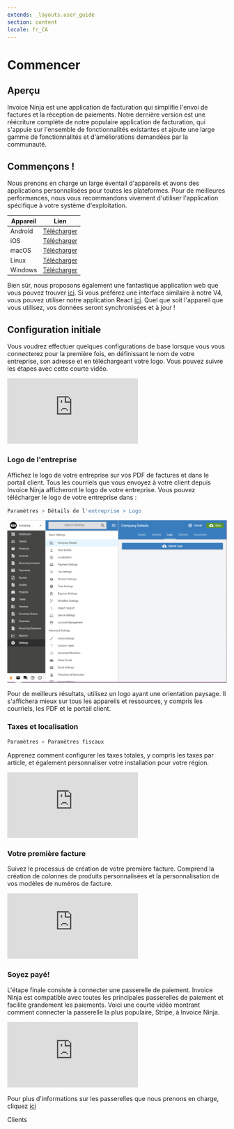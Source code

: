```yaml
---
extends: _layouts.user_guide 
section: content
locale: fr_CA
---
```


# Commencer

## Aperçu

Invoice Ninja est une application de facturation qui simplifie l'envoi de factures et la réception de paiements. Notre dernière version est une réécriture complète de notre populaire application de facturation, qui s'appuie sur l'ensemble de fonctionnalités existantes et ajoute une large gamme de fonctionnalités et d'améliorations demandées par la communauté.

## Commençons !

Nous prenons en charge un large éventail d'appareils et avons des applications personnalisées pour toutes les plateformes. Pour de meilleures performances, nous vous recommandons vivement d'utiliser l'application spécifique à votre système d'exploitation.


| Appareil | Lien |
| ----------- | ----------- |
| Android | [Télécharger](https://play.google.com/store/apps/details?id=com.invoiceninja.app") |
| iOS | [Télécharger](https://apps.apple.com/us/app/invoice-ninja-v5/id1503970375) |
| macOS | [Télécharger](https://download.invoiceninja.com/macos) |
| Linux | [Télécharger](https://snapcraft.io/invoiceninja) |
| Windows | [Télécharger](https://www.microsoft.com/en-us/p/invoice-ninja/9n3f2bbcfdr6) |


Bien sûr, nous proposons également une fantastique application web que vous pouvez trouver [ici](https://invoicing.co). Si vous préférez une interface similaire à notre V4, vous pouvez utiliser notre application React [ici](https://app.invoicing.co). Quel que soit l'appareil que vous utilisez, vos données seront synchronisées et à jour !

## Configuration initiale

Vous voudrez effectuer quelques configurations de base lorsque vous vous connecterez pour la première fois, en définissant le nom de votre entreprise, son adresse et en téléchargeant votre logo. Vous pouvez suivre les étapes avec cette courte vidéo.

<div class="video_container">
<iframe class="video" src="https://www.youtube.com/embed/wuhKJMJsCkM" title="Lecteur vidéo YouTube" frameborder="0" allow="accelerometer; autoplay; clipboard-write; encrypted-media; gyroscope; picture-in-picture" allowfullscreen></iframe>
</div>

### Logo de l'entreprise

Affichez le logo de votre entreprise sur vos PDF de factures et dans le portail client. Tous les courriels que vous envoyez à votre client depuis Invoice Ninja afficheront le logo de votre entreprise. Vous pouvez télécharger le logo de votre entreprise dans :

```bash
Paramètres > Détails de l'entreprise > Logo
```

![Téléchargement du logo de l'entreprise](/assets/images/settings/company_logo.png "Emplacement du téléchargement du logo de l'entreprise")

Pour de meilleurs résultats, utilisez un logo ayant une orientation paysage. Il s'affichera mieux sur tous les appareils et ressources, y compris les courriels, les PDF et le portail client.

### Taxes et localisation

```bash
Paramètres > Paramètres fiscaux
```

Apprenez comment configurer les taxes totales, y compris les taxes par article, et également personnaliser votre installation pour votre région.

<div class="video_container">
<iframe class="video" src="https://www.youtube.com/embed/NKmuB1mOZww" title="YouTube video player" frameborder="0" allow="accelerometer; autoplay; clipboard-write; encrypted-media; gyroscope; picture-in-picture" allowfullscreen></iframe>
</div>

### Votre première facture

Suivez le processus de création de votre première facture. Comprend la création de colonnes de produits personnalisées et la personnalisation de vos modèles de numéros de facture.

<div class="video_container">
<iframe class="video" src="https://www.youtube.com/embed/kU1Ok-1RG5w" title="YouTube video player" frameborder="0" allow="accelerometer; autoplay; clipboard-write; encrypted-media; gyroscope; picture-in-picture" allowfullscreen></iframe>
</div>

### Soyez payé!

L'étape finale consiste à connecter une passerelle de paiement. Invoice Ninja est compatible avec toutes les principales passerelles de paiement et facilite grandement les paiements. Voici une courte vidéo montrant comment connecter la passerelle la plus populaire, Stripe, à Invoice Ninja.

<div class="video_container">
<iframe class="video" src="https://www.youtube.com/embed/qitfiD6L8rQ" title="YouTube video player" frameborder="0" allow="accelerometer; autoplay; clipboard-write; encrypted-media; gyroscope; picture-in-picture" allowfullscreen></iframe>
</div>

Pour plus d'informations sur les passerelles que nous prenons en charge, cliquez [ici](/fr_CA/gateways)

<x-next url=/fr_CA/clients>Clients</x-next>

